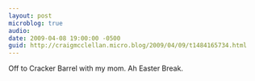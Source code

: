 ```yaml
---
layout: post
microblog: true
audio: 
date: 2009-04-08 19:00:00 -0500
guid: http://craigmcclellan.micro.blog/2009/04/09/t1484165734.html
---
```

Off to Cracker Barrel with my mom. Ah Easter Break.
